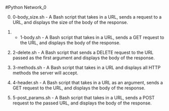 #Python Network_0

0. 0-body_size.sh - A Bash script that takes in a URL, sends a request to a URL, and displays the size of the body of the response.

1. - 1-body.sh - A Bash script that takes in a URL, sends a GET request to the URL, and displays the body of the response.

2. 2-delete.sh - A Bash script that sends a DELETE request to the URL passed as the first argument and displays the body of the response.

3. 3-methods.sh - A Bash script that takes in a URL and displays all HTTP methods the server will accept.

4. 4-header.sh - A Bash script that takes in a URL as an argument, sends a GET request to the URL, and displays the body of the response.

5. 5-post_params.sh - A Bash script that takes in a URL, sends a POST request to the passed URL, and displays the body of the response.
